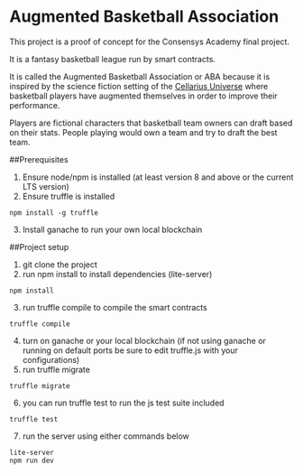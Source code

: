 # Augmented Basketball Association

This project is a proof of concept for the Consensys Academy final project.

It is a fantasy basketball league run by smart contracts.

It is called the Augmented Basketball Association or ABA because it is inspired by the science fiction setting of the [Cellarius Universe](https://cellarius.network/) where basketball players have augmented themselves in order to improve their performance.

Players are fictional characters that basketball team owners can draft based on their stats. People playing would own a team and try to draft the best team.

##Prerequisites
1) Ensure node/npm is installed (at least version 8 and above or the current LTS version)
2) Ensure truffle is installed

```
npm install -g truffle
```

3) Install ganache to run your own local blockchain

##Project setup
1) git clone the project
2) run npm install to install dependencies (lite-server)

```
npm install
```

3) run truffle compile to compile the smart contracts

```
truffle compile
```

4) turn on ganache or your local blockchain (if not using ganache or running on default ports be sure to edit truffle.js with your configurations)
5) run truffle migrate

```
truffle migrate
```

6) you can run truffle test to run the js test suite included

```
truffle test
```

7) run the server using either commands below

```
lite-server
npm run dev
```
